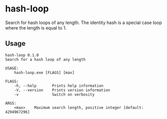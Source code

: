 # hash-loop

Search for hash loops of any length. The identity hash is a special case loop where the length is equal to 1.

## Usage

```
hash-loop 0.1.0
Search for a hash loop of any length

USAGE:
    hash-loop.exe [FLAGS] [max]

FLAGS:
    -h, --help       Prints help information
    -V, --version    Prints version information
    -v               Switch on verbosity

ARGS:
    <max>    Maximum search length, positive integer [default: 4294967296]
```
